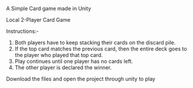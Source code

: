 A Simple Card game made in Unity

Local 2-Player Card Game

Instructions:-

1. Both players have to keep stacking their cards on the discard pile.
2. If the top card matches the previous card, then the entire deck goes to the player who played that top card.
3. Play continues until one player has no cards left. 
4. The other player is declared the winner.


Download the files and open the project through unity to play

